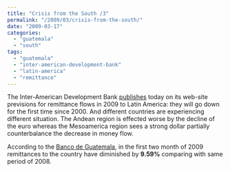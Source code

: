 ```yaml
---
title: "Crisis from the South /3"
permalink: "/2009/03/crisis-from-the-south/"
date: "2009-03-17"
categories: 
  - "guatemala"
  - "south"
tags: 
  - "guatemala"
  - "inter-american-development-bank"
  - "latin-america"
  - "remittance"
---
```


The Inter-American Development Bank [publishes](http://www.iadb.org/news/detail.cfm?language=English&id=5160) today on its web-site previsions for remittance flows in 2009 to Latin America: they will go down for the first time since 2000. And different countries are experiencing different situation. The Andean region is effected worse by the decline of the euro whereas the Mesoamerica region sees a strong dollar partially counterbalance the decrease in money flow.

According to the [Banco de Guatemala](http://www.banguat.gob.gt/inc/ver.asp?id=/estaeco/remesas/remfam2009.htm&e=66305), in the first two month of 2009 remittances to the country have diminished by **9.59%** comparing with same period of 2008.
